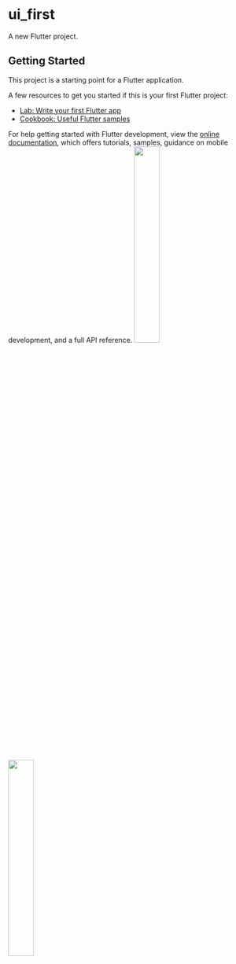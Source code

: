 # ui_first

A new Flutter project.

## Getting Started

This project is a starting point for a Flutter application.

A few resources to get you started if this is your first Flutter project:

- [Lab: Write your first Flutter app](https://docs.flutter.dev/get-started/codelab)
- [Cookbook: Useful Flutter samples](https://docs.flutter.dev/cookbook)

For help getting started with Flutter development, view the
[online documentation](https://docs.flutter.dev/), which offers tutorials,
samples, guidance on mobile development, and a full API reference.
<img src="https://github.com/Jaydeepsharma93/ui_first/assets/143181361/5c7f1711-8833-4c15-9d8b-11155b3ff181" width = 32%>
<img src="https://github.com/Jaydeepsharma93/ui_first/assets/143181361/1fda1de5-ee45-47f7-85c6-8981d3f3cbef" width = 32%>
